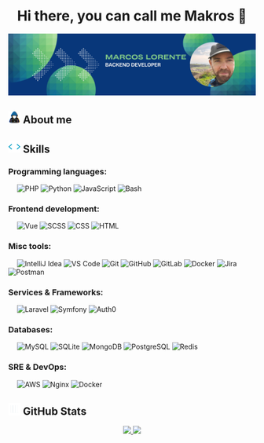<div align="center">
<h1 align="center">
    Hi there, you can call me Makros 👋
</h1>
</div>
<img src="https://github.com/makrosloro/makrosloro/raw/main/img/marcos_lorente_github_banner.png">

<h2 style="text-align:center"></h2>

## <picture><img src = "https://github.com/makrosloro/makrosloro/raw/main/img/about_me.gif" width = 25px></picture> About me


## <picture><img src = "https://github.com/makrosloro/makrosloro/raw/main/img/skills.gif" width = 25px></picture> Skills
### Programming languages:
&emsp;
![PHP](https://img.shields.io/badge/-PHP-000?&logo=PHP)
![Python](https://img.shields.io/badge/-Python-000?&logo=Python)
![JavaScript](https://img.shields.io/badge/-JavaScript-000?&logo=JavaScript)
![Bash](https://img.shields.io/badge/-Bash-000?&logo=GNU-Bash)

### Frontend development:
&emsp;
![Vue](https://img.shields.io/badge/-Vue-000?&logo=vue.js)
![SCSS](https://img.shields.io/badge/-SCSS-000?&logo=Sass)
![CSS](https://img.shields.io/badge/-CSS-000?&logo=CSS3)
![HTML](https://img.shields.io/badge/-HTML-000?&logo=HTML5)
### Misc tools:
&emsp;
![IntelliJ Idea](https://img.shields.io/badge/Intellij%20Idea-000?logo=intellij-idea)
![VS Code](https://img.shields.io/badge/-VS%20Code-000?&logo=Visual-Studio-Code)
![Git](https://img.shields.io/badge/-Git-000?&logo=Git)
![GitHub](https://img.shields.io/badge/-GitHub-000?&logo=GitHub)
![GitLab](https://img.shields.io/badge/-GitLab-000?&logo=GitLab)
![Docker](https://img.shields.io/badge/-Docker-000?&logo=Docker)
![Jira](https://img.shields.io/badge/-Jira-000?&logo=Jira)
![Postman](https://img.shields.io/badge/-Postman-000?&logo=Postman)

### Services & Frameworks:
&emsp;
![Laravel](https://img.shields.io/badge/-Laravel-000?&logo=Laravel)
![Symfony](https://img.shields.io/badge/-Symfony-000?&logo=Symfony)
![Auth0](https://img.shields.io/badge/-Auth0-000?&logo=Auth0)


### Databases:
&emsp;
![MySQL](https://img.shields.io/badge/-MySQL-000?&logo=MySQL)
![SQLite](https://img.shields.io/badge/-SQLite-000?&logo=SQLite)
![MongoDB](https://img.shields.io/badge/-MongoDB-000?&logo=MongoDB)
![PostgreSQL](https://img.shields.io/badge/-PostgreSQL-000?&logo=PostgreSQL)
![Redis](https://img.shields.io/badge/-Redis-000?&logo=Redis)

### SRE & DevOps:
&emsp;
![AWS](https://img.shields.io/badge/-AWS-000?&logo=Amazon-AWS)
![Nginx](https://img.shields.io/badge/-Nginx-000?&logo=Nginx)
![Docker](https://img.shields.io/badge/-Docker-000?&logo=Docker)


## <picture><img src = "https://github.com/makrosloro/makrosloro/raw/main/img/github_stats.gif" width = 25px></picture> GitHub Stats

<p align="center">
<a href="https://github.com/makrosloro">
  <img height="180em" src="https://github-readme-stats-eight-theta.vercel.app/api?username=makrosloro&show_icons=true&theme=algolia&include_all_commits=true&count_private=true"/>
  <img height="180em" src="https://github-readme-stats-eight-theta.vercel.app/api/top-langs/?username=makrosloro&layout=compact&langs_count=8&theme=algolia"/>
</a>
</p>


<!-- 
**makrosloro/makrosloro** is a ✨ _special_ ✨ repository because its `README.md` (this file) appears on your GitHub profile.

Here are some ideas to get you started:

- 🔭 I’m currently working on ...
- 🌱 I’m currently learning ...
- 👯 I’m looking to collaborate on ...
- 🤔 I’m looking for help with ...
- 💬 Ask me about ...
- 📫 How to reach me: ...
- 😄 Pronouns: ...
- ⚡ Fun fact: ...
-->
